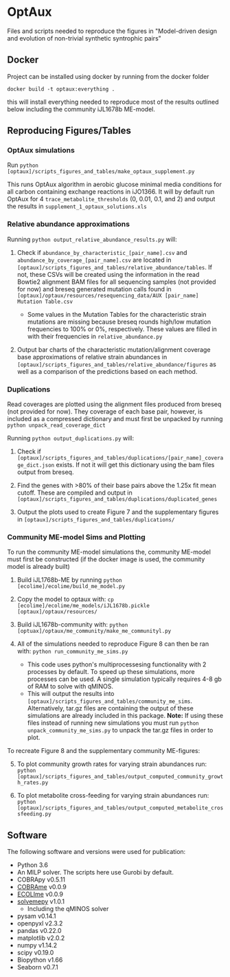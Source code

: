 # OptAux

Files and scripts needed to reproduce the figures in "Model-driven
design and evolution of non-trivial synthetic syntrophic pairs"

## Docker
Project can be installed using docker by running from the docker folder
```
docker build -t optaux:everything .
```

this will install everything needed to reproduce most of the results outlined
below including the community iJL1678b ME-model.

## Reproducing Figures/Tables
### OptAux simulations
Run `python [optaux]/scripts_figures_and_tables/make_optaux_supplement.py`

This runs OptAux algorithm in aerobic glucose minimal media conditions for
all carbon containing exchange reactions in iJO1366. It will by default
run OptAux for 4 `trace_metabolite_thresholds` (0, 0.01, 0.1, and 2) and
output the results in `supplement_1_optaux_solutions.xls`

### Relative abundance approximations
Running `python output_relative_abundance_results.py` will:

1. Check if `abundance_by_characteristic_[pair_name].csv`
and `abundance_by_coverage_[pair_name].csv` are located in
`[optaux]/scripts_figures_and_tables/relative_abundance/tables`. If
not, these CSVs will be created using the information in the read Bowtie2
alignment BAM files for all sequencing samples (not provided for now)
and breseq generated mutation calls found in
`[optaux]/optaux/resources/resequencing_data/AUX [pair_name] Mutation Table.csv`
      -  Some values in the Mutation Tables for the characteristic strain
      mutations are missing because breseq
      rounds high/low mutation frequencies to 100% or 0%, respectively.
      These values are filled in with their frequencies in
      `relative_abundance.py`

2. Output bar charts of the characteristic mutation/alignment coverage
base approximations of relative strain abundances in
`[optaux]/scripts_figures_and_tables/relative_abundance/figures` as well
as a comparison of the predictions based on each method.


### Duplications
Read coverages are plotted using the alignment files produced from breseq 
(not provided for now). They coverage of each base pair, however, is included 
as a compressed dictionary and must first be unpacked by running `python unpack_read_coverage_dict`

Running `python output_duplications.py` will:

1. Check if `[optaux]/scripts_figures_and_tables/duplications/[pair_name]_coverage_dict.json`
exists. If not it will get this dictionary using the bam files output from breseq.

2. Find the genes with >80% of their base pairs above the 1.25x fit mean cutoff.
These are compiled and output in 
`[optaux]/scripts_figures_and_tables/duplications/duplicated_genes`

3. Output the plots used to create Figure 7 and the supplementary figures in
`[optaux]/scripts_figures_and_tables/duplications/`

### Community ME-model Sims and Plotting
To run the community ME-model simulations the, community ME-model must first be
constructed (if the docker image is used, the community model is already built)

1. Build iJL1768b-ME by running `python [ecolime]/ecolime/build_me_model.py`
2. Copy the model to optaux with:
 ```cp [ecolime]/ecolime/me_models/iJL1678b.pickle [optaux]/optaux/resources/```
3. Build iJL1678b-community with: `python [optuax]/optaux/me_community/make_me_communityl.py`

4. All of the simulations needed to reproduce Figure 8 can then be ran with:
`python run_community_me_sims.py`

   - This code uses python's multiprocessesing functionality with 2 processes 
    by default. To speed up these simulations, more processes can be used. A 
    single simulation typically requires 4-8 gb of RAM to solve with 
    qMINOS.
   - This will output the results into `[optaux]/scripts_figures_and_tables/community_me_sims`.
Alternatively, tar.gz files are containing the output of these simulations are 
already included in this package. **Note:** If using these files instead of
running new simulations you must run `python unpack_community_me_sims.py` to unpack
the tar.gz files in order to plot.

To recreate Figure 8 and the supplementary community ME-figures:

5. To plot community growth rates for varying strain abundances run: 
```python [optaux]/scripts_figures_and_tables/output_computed_community_growth_rates.py```

6. To plot metabolite cross-feeding for varying strain abundances run: 
```python [optaux]/scripts_figures_and_tables/output_computed_metabolite_crossfeeding.py```


## Software
The following software and versions were used for publication:

- Python 3.6
- An MILP solver. The scripts here use Gurobi by default.
- COBRApy v0.5.11
- [COBRAme](https:/github.com/sbrg/cobrame) v0.0.9
- [ECOLIme](https:/github.com/sbrg/ecolime) v0.0.9
- [solvemepy](https:/github.com/sbrg/solvemepy) v1.0.1
    - Including the qMINOS solver
- pysam v0.14.1
- openpyxl v2.3.2
- pandas v0.22.0
- matplotlib v2.0.2
- numpy v1.14.2
- scipy v0.19.0
- Biopython v1.66
- Seaborn v0.7.1